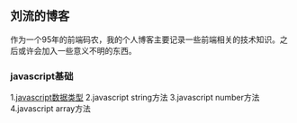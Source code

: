 ## 刘流的博客
作为一个95年的前端码农，我的个人博客主要记录一些前端相关的技术知识。之后或许会加入一些意义不明的东西。
### javascript基础
1.[javascript数据类型](https://github.com/liuliu1995/blog/issues/1)
2.javascript string方法
3.javascript number方法
4.javascript array方法
